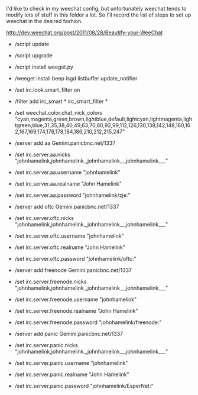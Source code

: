 I'd like to check in my weechat config, but unfortunately weechat tends to modify lots of stuff in this folder
a lot. So I'll record the list of steps to set up weechat in the desired fashion.

http://dev.weechat.org/post/2011/08/28/Beautify-your-WeeChat

* /script update
* /script upgrade
* /script install weeget.py
* /weeget install beep isgd listbuffer update_notifier
* /set irc.look.smart_filter on
* /filter add irc_smart * irc_smart_filter *
* /set weechat.color.chat_nick_colors "cyan,magenta,green,brown,lightblue,default,lightcyan,lightmagenta,lightgreen,blue,31,35,38,40,49,63,70,80,92,99,112,126,130,138,142,148,160,162,167,169,174,176,178,184,186,210,212,215,247"

* /server add aa Gemini.panicbnc.net/1337
* /set irc.server.aa.nicks "johnhamelink,johnhamelink_,johnhamelink__,johnhamelink___"
* /set irc.server.aa.username "johnhamelink"
* /set irc.server.aa.realname "John Hamelink"
* /set irc.server.aa.password "johnhamelink/zje:<password>"

* /server add oftc Gemini.panicbnc.net/1337
* /set irc.server.oftc.nicks "johnhamelink,johnhamelink_,johnhamelink__,johnhamelink___"
* /set irc.server.oftc.username "johnhamelink"
* /set irc.server.oftc.realname "John Hamelink"
* /set irc.server.oftc.password "johnhamelink/oftc:<password>"

* /server add freenode Gemini.panicbnc.net/1337
* /set irc.server.freenode.nicks "johnhamelink,johnhamelink_,johnhamelink__,johnhamelink___"
* /set irc.server.freenode.username "johnhamelink"
* /set irc.server.freenode.realname "John Hamelink"
* /set irc.server.freenode.password "johnhamelink/freenode:<password>"

* /server add panic Gemini.panicbnc.net/1337
* /set irc.server.panic.nicks "johnhamelink,johnhamelink_,johnhamelink__,johnhamelink___"
* /set irc.server.panic.username "johnhamelink"
* /set irc.server.panic.realname "John Hamelink"
* /set irc.server.panic.password "johnhamelink/EsperNet:<password>"
